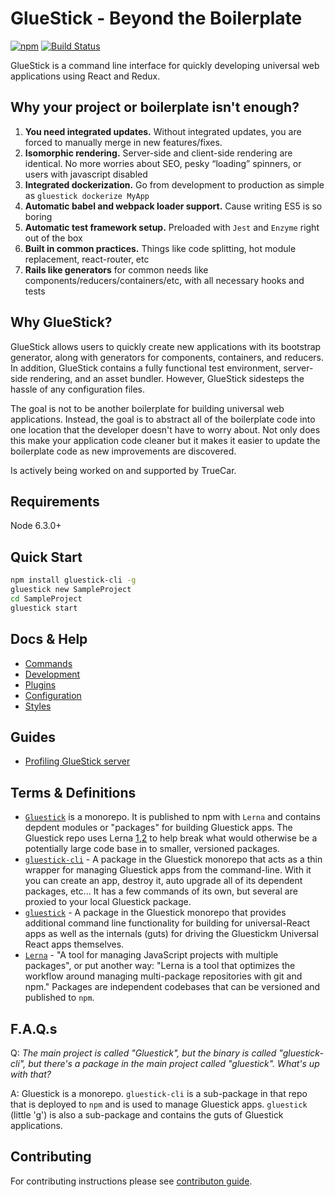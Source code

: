 # GlueStick - Beyond the Boilerplate
[![npm](https://img.shields.io/npm/v/gluestick.svg)](https://www.npmjs.com/package/gluestick)
[![Build Status](https://circleci.com/gh/TrueCar/gluestick.svg?style=svg)](https://circleci.com/gh/TrueCar/gluestick)

GlueStick is a command line interface for quickly developing universal web
applications using React and Redux.

## Why your project or boilerplate isn't enough?
1. **You need integrated updates.** Without integrated updates, you are forced to manually merge in new features/fixes.
2. **Isomorphic rendering.** Server-side and client-side rendering are identical. No more worries about SEO, pesky “loading” spinners, or users with javascript disabled
3. **Integrated dockerization.** Go from development to production as simple as `gluestick dockerize MyApp`
4. **Automatic babel and webpack loader support.** Cause writing ES5 is so boring
5. **Automatic test framework setup.** Preloaded with `Jest` and `Enzyme` right out of the box
6. **Built in common practices.** Things like code splitting, hot module replacement, react-router, etc
7. **Rails like generators** for common needs like components/reducers/containers/etc, with all necessary hooks and tests


## Why GlueStick?
GlueStick allows users to quickly create new applications with its bootstrap
generator, along with generators for components, containers, and reducers. In
addition, GlueStick contains a fully functional test environment, server-side
rendering, and an asset bundler. However, GlueStick sidesteps the hassle of any
configuration files.

The goal is not to be another boilerplate for building universal web
applications. Instead, the goal is to abstract all of the boilerplate code into
one location that the developer doesn't have to worry about. Not only does this
make your application code cleaner but it makes it easier to update the
boilerplate code as new improvements are discovered.

Is actively being worked on and supported by TrueCar.

## Requirements
Node 6.3.0+

## Quick Start
```bash
npm install gluestick-cli -g
gluestick new SampleProject
cd SampleProject
gluestick start
```

## Docs & Help

* [Commands](docs/Commands.md)
* [Development](docs/Development.md)
* [Plugins](docs/configuration/Plugins.md)
* [Configuration](docs/Configuration.md)
* [Styles](docs/configuration/Styles.md)

## Guides

* [Profiling GlueStick server](docs/guides/ProfilingRenderer.md)

## Terms & Definitions

* [`Gluestick`](https://github.com/TrueCar/gluestick) is a monorepo. It is published to npm with `Lerna` and contains depdent modules or "packages" for building Gluestick apps. The Gluestick repo uses Lerna [1](https://www.npmjs.com/package/lerna),[2](https://lernajs.io/) to help break what would otherwise be a potentially large code base in to smaller, versioned packages.
* [`gluestick-cli`](https://github.com/TrueCar/gluestick/tree/next/packages/gluestick-cli) - A package in the Gluestick monorepo that acts as a thin wrapper for managing Gluestick apps from the command-line. With it you can create an app, destroy it, auto upgrade all of its dependent packages, etc... It has a few commands of its own, but several are proxied to your local Gluestick package.
* [`gluestick`](https://github.com/TrueCar/gluestick/tree/next/packages/gluestick) - A package in the Gluestick monorepo that provides additional command line functionality for building for universal-React apps as well as the internals (guts) for driving the Gluestickm Universal React apps themselves.
* [`Lerna`](https://github.com/lerna/lerna) - "A tool for managing JavaScript projects with multiple packages", or put another way: "Lerna is a tool that optimizes the workflow around managing multi-package repositories with git and npm." Packages are independent codebases that can be versioned and published to `npm`.

## F.A.Q.s

Q: *The main project is called "Gluestick", but the binary is called "gluestick-cli", but there's a package in the main project called "gluestick". What's up with that?*

A: Gluestick is a monorepo. `gluestick-cli` is a sub-package in that repo that is deployed to `npm` and is used to manage Gluestick apps. `gluestick` (little 'g') is also a sub-package and contains the guts of Gluestick applications.


## Contributing

For contributing instructions please see [contributon guide](CONTRIBUTING.md).
